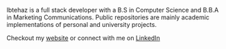 Ibtehaz is a full stack developer with a B.S in Computer Science and B.B.A in Marketing Communications. Public repositories are mainly academic implementations of personal and university projects. 

Checkout my  <a href="www.ibtehaz.com/">website</a> or connect with me on <a href="www.linkedin.com/in/utsay/">LinkedIn</a>
